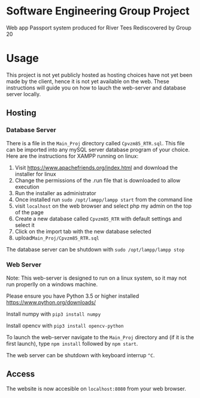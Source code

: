 # Software Engineering Group Project
Web app Passport system produced for River Tees Rediscovered by Group 20

# Usage
This project is not yet publicly hosted as hosting choices have not yet been made by the client, hence it is not yet available on the web. These instructions will guide you on how to lauch the web-server and database server locally.

## Hosting

### Database Server
There is a file in the `Main_Proj` directory called `Cpvzm85_RTR.sql`. This file can be imported into any mySQL server database program of your choice. Here are the instructions for XAMPP running on linux:

1. Visit <https://www.apachefriends.org/index.html> and download the installer for linux
2. Change the permissions of the .run file that is downloaded to allow execution
3. Run the installer as administrator
4. Once installed run `sudo /opt/lampp/lampp start` from the command line
5. visit `localhost` on the web browser and select php my admin on the top of the page
6. Create a new database called `Cpvzm85_RTR` with default settings and select it
7. Click on the import tab with the new database selected
8. upload`Main_Proj/Cpvzm85_RTR.sql`

The database server can be shutdown with `sudo /opt/lampp/lampp stop`


### Web Server
Note: This web-server is designed to run on a linux system, so it may not run properlly on a windows machine.

Please ensure you have Python 3.5 or higher installed <https://www.python.org/downloads/>

Install numpy with `pip3 install numpy`

Install opencv with `pip3 install opencv-python`

To launch the web-server navigate to the `Main_Proj` directory and (if it is the first launch), type `npm install` followed by `npm start`.

The web server can be shutdown with keyboard interrup `^C`.

## Access
The website is now accesible on `localhost:8080` from your web browser.
